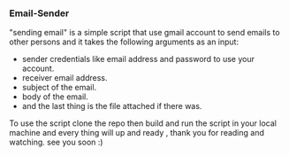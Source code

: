 ### Email-Sender

"sending email" is a simple script that use gmail account to send emails to other persons and it takes the following arguments as an input:


* sender credentials like email address and password to use your account.
* receiver email address.
* subject of the email.
* body of the email.
* and the last thing is the file attached if there was.



To use the script clone the repo then build and run the script in your local machine and every thing will up and ready , thank you for reading and watching.
see you soon :)


